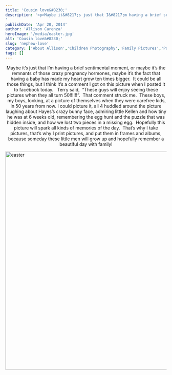 ```yaml
---
title: 'Cousin love&#8230;'
description: '<p>Maybe it&#8217;s just that I&#8217;m having a brief sentimental moment, or maybe it&#8217;s the remnants of those crazy pregnancy hormones, [&hellip;]</p>
'
publishDate: 'Apr 20, 2014'
author: 'Allison Carenza'
heroImage: '/media/easter.jpg'
alt: 'Cousin love&#8230;'
slug: 'nephew-love'
category: ['About Allison','Children Photography','Family Pictures','Portrait Photography']
tags: []
---
```


<p style="text-align: center;">Maybe it&#8217;s just that I&#8217;m having a brief sentimental moment, or maybe it&#8217;s the remnants of those crazy pregnancy hormones, maybe it&#8217;s the fact that having a baby has made my heart grow ten times bigger.  It could be all those things, but I think it&#8217;s a comment I got on this picture when I posted it to facebook today.   Terry said,  &#8220;These guys will enjoy seeing these pictures when they all turn 50!!!!!!&#8221;.  That comment struck me.  These boys,  my boys, looking, at a picture of themselves when they were carefree kids, in 50 years from now. I could picture it, all 4 huddled around the picture laughing about Hayes&#8217;s crazy bunny face, admiring little Kellen and how tiny he was at 6 weeks old, remembering the egg hunt and the puzzle that was hidden inside, and how we lost two pieces in a missing egg.  Hopefully this picture will spark all kinds of memories of the day.  That&#8217;s why I take pictures, that&#8217;s why I print pictures, and put them in frames and albums, because someday these little men will grow up and hopefully remember a beautiful day with family!</p>
<p><img class="aligncenter size-full wp-image-5025" alt="easter" src="/media/easter.jpg" width="930" height="680" srcset="/media/easter.jpg 930w, /media/easter-300x219.jpg 300w, /media/easter-768x562.jpg 768w" sizes="(max-width: 930px) 100vw, 930px" /></p>
